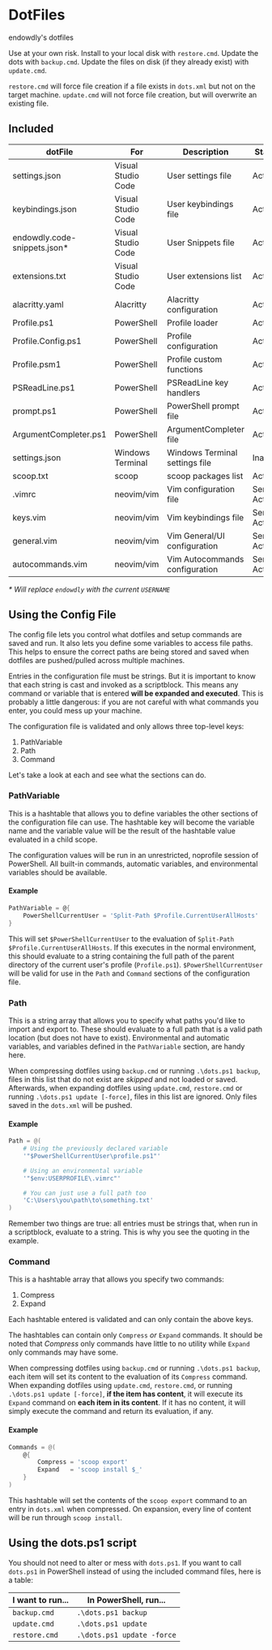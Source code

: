# DotFiles

<!-- markdownlint-disable MD024 -->

endowdly's dotfiles

Use at your own risk.
Install to your local disk with `restore.cmd`.
Update the dots with `backup.cmd`.
Update the files on disk (if they already exist) with `update.cmd`.

`restore.cmd` will force file creation if a file exists in `dots.xml` but not on the target machine.
`update.cmd` will not force file creation, but will overwrite an existing file.

## Included

dotFile                      | For                | Description                    | Status
-----------------------------|--------------------|--------------------------------|------------
settings.json                | Visual Studio Code | User settings file             | Active
keybindings.json             | Visual Studio Code | User keybindings file          | Active
endowdly.code-snippets.json* | Visual Studio Code | User Snippets file             | Active
extensions.txt               | Visual Studio Code | User extensions list           | Active
alacritty.yaml               | Alacritty          | Alacritty configuration        | Active
Profile.ps1                  | PowerShell         | Profile loader                 | Active
Profile.Config.ps1           | PowerShell         | Profile configuration          | Active
Profile.psm1                 | PowerShell         | Profile custom functions       | Active
PSReadLine.ps1               | PowerShell         | PSReadLine key handlers        | Active
prompt.ps1                   | PowerShell         | PowerShell prompt file         | Active
ArgumentCompleter.ps1        | PowerShell         | ArgumentCompleter file         | Active
settings.json                | Windows Terminal   | Windows Terminal settings file | Inactive
scoop.txt                    | scoop              | scoop packages list            | Active
.vimrc                       | neovim/vim         | Vim configuration file         | Semi-Active
keys.vim                     | neovim/vim         | Vim keybindings file           | Semi-Active
general.vim                  | neovim/vim         | Vim General/UI configuration   | Semi-Active
autocommands.vim             | neovim/vim         | Vim Autocommands configuration | Semi-Active

_* Will replace `endowdly` with the current `USERNAME`_

## Using the Config File

The config file lets you control what dotfiles and setup commands are saved and run.
It also lets you define some variables to access file paths.
This helps to ensure the correct paths are being stored and saved when dotfiles are pushed/pulled across multiple machines.

Entries in the configuration file must be strings.
But it is important to know that each string is cast and invoked as a scriptblock.
This means any command or variable that is entered **will be expanded and executed**.
This is probably a little dangerous: if you are not careful with what commands you enter, you could mess up your machine.

The configuration file is validated and only allows three top-level keys:

1. PathVariable
2. Path
3. Command

Let's take a look at each and see what the sections can do.

### PathVariable

This is a hashtable that allows you to define variables the other sections of the configuration file can use.
The hashtable key will become the variable name and the variable value will be the result of the hashtable value evaluated in a child scope.

The configuration values will be run in an unrestricted, noprofile session of PowerShell.
All built-in commands, automatic variables, and environmental variables should be available.

#### Example

```powershell
PathVariable = @{
    PowerShellCurrentUser = 'Split-Path $Profile.CurrentUserAllHosts'
}
```

This will set `$PowerShellCurrentUser` to the evaluation of `Split-Path $Profile.CurrentUserAllHosts`.
If this executes in the normal environment, this should evaluate to a string containing the full path of the parent directory of the current user's profile (`Profile.ps1`).
`$PowerShellCurrentUser` will be valid for use in the `Path` and `Command` sections of the configuration file.

### Path

This is a string array that allows you to specify what paths you'd like to import and export to.
These should evaluate to a full path that is a valid path location (but does not have to exist).
Environmental and automatic variables, and variables defined in the `PathVariable` section, are handy here.

When compressing dotfiles using `backup.cmd` or running `.\dots.ps1 backup`, files in this list that do not exist are _skipped_ and not loaded or saved.
Afterwards, when expanding dotfiles using `update.cmd`, `restore.cmd` or running `.\dots.ps1 update [-force]`, files in this list are ignored.
Only files saved in the `dots.xml` will be pushed.

#### Example

```powershell
Path = @(
    # Using the previously declared variable
    '"$PowerShellCurrentUser\profile.ps1"'

    # Using an environmental variable
    '"$env:USERPROFILE\.vimrc"'

    # You can just use a full path too
    'C:\Users\you\path\to\something.txt' 
)
```

Remember two things are true: all entries must be strings that, when run in a scriptblock, evaluate to a string.
This is why you see the quoting in the example.

### Command

This is a hashtable array that allows you specify two commands:

1. Compress
2. Expand

Each hashtable entered is validated and can only contain the above keys.

The hashtables can contain only `Compress` _or_ `Expand` commands.
It should be noted that _Compress_ only commands have little to no utility while `Expand` only commands may have some.

When compressing dotfiles using `backup.cmd` or running `.\dots.ps1 backup`, each item will set its content to the evaluation of its `Compress` command.
When expanding dotfiles using `update.cmd`, `restore.cmd`, or running `.\dots.ps1 update [-force]`, **if the item has content**, it will execute its `Expand` command on **each item in its content**.
If it has no content, it will simply execute the command and return its evaluation, if any.

#### Example

```powershell
Commands = @(
    @{
        Compress = 'scoop export'
        Expand   = 'scoop install $_'
    }
)
```

This hashtable will set the contents of the `scoop export` command to an entry in `dots.xml` when compressed.
On expansion, every line of content will be run through `scoop install`.

## Using the dots.ps1 script

You should not need to alter or mess with `dots.ps1`.
If you want to call `dots.ps1` in PowerShell instead of using the included command files, here is a table:

I want to run... | In PowerShell, run...
-----------------|---------------------------
`backup.cmd`     | `.\dots.ps1 backup`
`update.cmd`     | `.\dots.ps1 update`
`restore.cmd`    | `.\dots.ps1 update -force`
